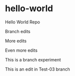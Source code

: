 # hello-world
Hello World Repo

Branch edits

More edits

Even more edits

This is a branch experiment

This is an edit in Test-03 branch
